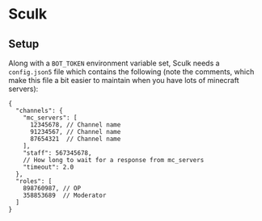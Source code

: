 # Sculk

## Setup

Along with a `BOT_TOKEN` environment variable set, Sculk needs a `config.json5` file which contains the following (note the comments, which make this file a bit easier to maintain when you have lots of minecraft servers):

```
{
  "channels": {
    "mc_servers": [
      12345678, // Channel name
      91234567, // Channel name
      87654321  // Channel name
    ],
    "staff": 567345678,
    // How long to wait for a response from mc_servers
    "timeout": 2.0
  },
  "roles": [
    898760987, // OP
    358853689  // Moderator
  ]
}
```
